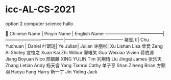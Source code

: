 # icc-AL-CS-2021
option 2 computer science
hallo

🤥
Chinese Name | Pinyin Name | English Name
—————————————|—————————————|—————————————
褚昱川|	Chu Yuchuan |	Daniel
叶琚琏|	Ye Julian|	Julian
许丽杉|	Xu Lishan	Lisa
曾爱	Zeng Ai	Shirley
宣恺之	Xuan Kai Zhi	Wilbur
郭唯笑	Guo Weixiao	Vivien
蒋伯源	Jiang Boyuan	Nico
邢毓麟	XING YULIN	Tim
刘荆琦	Liu Jingqi	James
张乐天	Zhang Letian	Andy
杨天睿	Yang Tianrui	Cathy
单子亨	Shan Ziheng	Brian
方颢羽	Haoyu Fang	Harry
靳一丁	Jin Yiding	Jack
